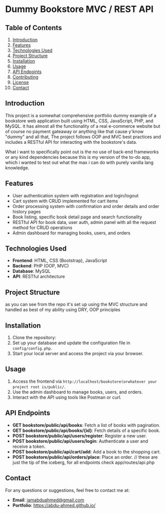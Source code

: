 # Dummy Bookstore MVC / REST API

## Table of Contents
1. [Introduction](#introduction)
2. [Features](#features)
3. [Technologies Used](#technologies-used)
4. [Project Structure](#project-structure)
5. [Installation](#installation)
6. [Usage](#usage)
7. [API Endpoints](#api-endpoints)
8. [Contributing](#contributing)
9. [License](#license)
10. [Contact](#contact)

## Introduction
This project is a somewhat comprehensive portfolio dummy example of a bookstore web application built using HTML, CSS, JavaScript, PHP, and MySQL. it has almost all the functionality of a real e-commerce website but of course no payment gateaway or anything like that cause y'know "dummy" and all that, The project follows OOP and MVC best practices and includes a RESTful API for interacting with the bookstore's data.

What i want to specifically point out is the no use of back-end frameworks or any kind dependencies because this is my version of the to-do app, which i wanted to test out
what the max i can do with purely vanilla lang knowledge.

## Features
- User authentication system with registration and login/logout
- Cart system with CRUD implemented for cart items
- Order processing system with confirmation and order details and order history pages
- Book listing, specific book detail page and search functionality
- RESTful API for book data, user auth, admin panel with all the request method for CRUD operations
- Admin dashboard for managing books, users, and orders

## Technologies Used
- **Frontend**: HTML, CSS (Bootstrap), JavaScript
- **Backend**: PHP (OOP, MVC)
- **Database**: MySQL
- **API**: RESTful architecture

## Project Structure
as you can see from the repo it's set up using the MVC structure and handled as best of my ability using
DRY, OOP principles

## Installation
1. Clone the repository:
2. Set up your database and update the configuration file in `config/config.php`.
3. Start your local server and access the project via your browser.

## Usage
1. Access the frontend via `http://localhost/bookstore(orwhatever your project root is/public/`.
2. Use the admin dashboard to manage books, users, and orders.
3. Interact with the API using tools like Postman or curl.

## API Endpoints
- **GET bookstore/public/api/books**: Fetch a list of books with pagination.
- **GET bookstore/public/api/books/{id}**: Fetch details of a specific book.
- **POST bookstore/public/api/users/register**: Register a new user.
- **POST bookstore/public/api/users/login**: Authenticate a user and receive a token.
- **POST bookstore/public/api/cart/add**: Add a book to the shopping cart.
- **POST bookstore/public/api/orders/place**: Place an order.
// these are just the tip of the iceberg, for all endpoints check app/routes/api.php

## Contact
For any questions or suggestions, feel free to contact me at:
- **Email**: iamabduahmed@gmail.com 
- **Portfolio**: https://abdu-ahmed.github.io/
